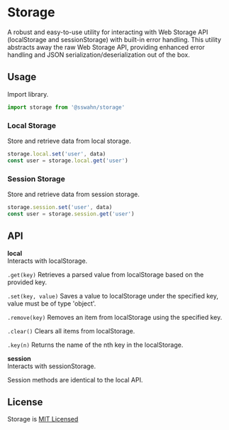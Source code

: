 # Storage
A robust and easy-to-use utility for interacting with Web Storage API (localStorage and sessionStorage) with built-in error handling. This utility abstracts away the raw Web Storage API, providing enhanced error handling and JSON serialization/deserialization out of the box.  

## Usage  
Import library.  
```javascript
import storage from '@sswahn/storage'
```
### Local Storage  
Store and retrieve data from local storage. 
```javascript
storage.local.set('user', data)
const user = storage.local.get('user')
```  

### Session Storage  
Store and retrieve data from session storage.   
```javascript
storage.session.set('user', data)
const user = storage.session.get('user')
```

## API  

**local**  
Interacts with localStorage.  

`.get(key)`
Retrieves a parsed value from localStorage based on the provided key.  

`.set(key, value)`
Saves a value to localStorage under the specified key, value must be of type 'object'.

`.remove(key)`
Removes an item from localStorage using the specified key.  

`.clear()`
Clears all items from localStorage.  

`.key(n)`
Returns the name of the nth key in the localStorage.  

**session**  
Interacts with sessionStorage.  

Session methods are identical to the local API.  

## License
Storage is [MIT Licensed](https://github.com/sswahn/storage/blob/main/LICENSE)
